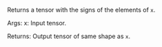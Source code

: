 Returns a tensor with the signs of the elements of `x`.

Args:
    x: Input tensor.

Returns:
    Output tensor of same shape as `x`.
